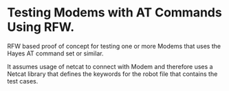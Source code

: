 # Testing Modems with AT Commands Using RFW.
RFW based proof of concept for testing one or more Modems that uses the Hayes AT command set or similar.

It assumes usage of netcat to connect with Modem and therefore uses a Netcat library that defines the keywords for the robot file that contains the test cases.
